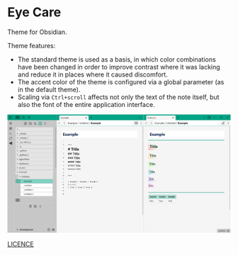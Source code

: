 # Eye Care

Theme for Obsidian.

Theme features:
- The standard theme is used as a basis, in which color combinations have been changed in order to improve contrast where it was lacking and reduce it in places where it caused discomfort.
- The accent color of the theme is configured via a global parameter (as in the default theme).
- Scaling via `Ctrl+scroll` affects not only the text of the note itself, but also the font of the entire application interface.

![](screenshots/example.png)

[LICENCE](LICENCE)